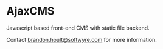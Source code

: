 # AjaxCMS
Javascript based front-end CMS with static file backend.

Contact brandon.hoult@softwyre.com for more information.
